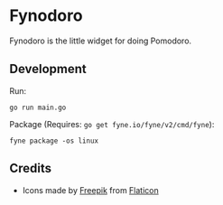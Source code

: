 # Fynodoro

Fynodoro is the little widget for doing Pomodoro.

## Development

Run:

```shell
go run main.go
```

Package (Requires: `go get fyne.io/fyne/v2/cmd/fyne`):

```shell
fyne package -os linux
```

## Credits

- Icons made by [Freepik](https://www.freepik.com) from [Flaticon](https://www.flaticon.com)
